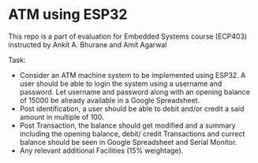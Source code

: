 # ATM using ESP32

This repo is a part of evaluation for Embedded Systems course (ECP403) instructed by Ankit A. Bhurane and Amit Agarwal

Task:
- Consider an ATM machine system to be implemented using ESP32. A user should be able to login the system using a username and password. Let username and password along with an opening balance of 15000 be already available in a Google Spreadsheet.
- Post identification,  a user should be able to debit and/or credit a said amount in multiple of 100. 
- Post Transaction, the balance should get modified and a summary including the opening balance, debit/ credit Transactions and currect balance should be seen in Google Spreadsheet and Serial Monitor.
- Any relevant additional Facilities (15% weightage).
